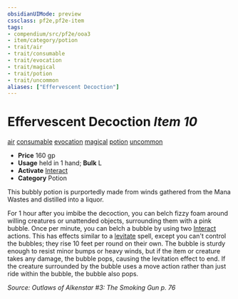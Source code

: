 ```yaml
---
obsidianUIMode: preview
cssclass: pf2e,pf2e-item
tags:
- compendium/src/pf2e/ooa3
- item/category/potion
- trait/air
- trait/consumable
- trait/evocation
- trait/magical
- trait/potion
- trait/uncommon
aliases: ["Effervescent Decoction"]
---
```

# Effervescent Decoction *Item 10*  
[air](rules/traits/air.md "Air Energy & Element Trait")  [consumable](rules/traits/consumable.md "Consumable Item Trait")  [evocation](rules/traits/evocation.md "Evocation School Trait")  [magical](rules/traits/magical.md "Magical Item Trait")  [potion](rules/traits/potion.md "Potion Item Trait")  [uncommon](rules/traits/uncommon.md "Uncommon Rarity Trait")  

- **Price** 160 gp
- **Usage** held in 1 hand; **Bulk** L
- **Activate** [Interact](rules/actions/interact.md)
- **Category** Potion

This bubbly potion is purportedly made from winds gathered from the Mana Wastes and distilled into a liquor.

For 1 hour after you imbibe the decoction, you can belch fizzy foam around willing creatures or unattended objects, surrounding them with a pink bubble. Once per minute, you can belch a bubble by using two [Interact](rules/actions/interact.md) actions. This has effects similar to a [levitate](compendium/spells/levitate.md) spell, except you can't control the bubbles; they rise 10 feet per round on their own. The bubble is sturdy enough to resist minor bumps or heavy winds, but if the item or creature takes any damage, the bubble pops, causing the levitation effect to end. If the creature surrounded by the bubble uses a move action rather than just ride within the bubble, the bubble also pops.

*Source: Outlaws of Alkenstar #3: The Smoking Gun p. 76*